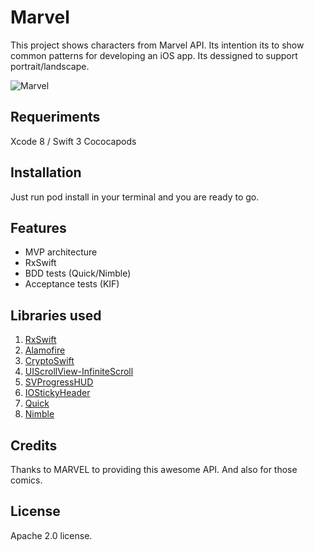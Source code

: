 # Marvel

This project shows characters from Marvel API. Its intention its to show common patterns for developing an iOS app. Its dessigned to support portrait/landscape.

![Marvel](http://www.ruiznadal.com/wp-admin/images/marvel_landscape.gif "Marvel Landscape")

## Requeriments
Xcode 8 / Swift 3
Cococapods

## Installation
Just run pod install in your terminal and you are ready to go.

## Features

- MVP architecture
- RxSwift
- BDD tests (Quick/Nimble)
- Acceptance tests (KIF)

## Libraries used

1. [RxSwift](https://github.com/ReactiveX/RxSwift)
2. [Alamofire](https://github.com/Alamofire/Alamofire)
3. [CryptoSwift](https://github.com/krzyzanowskim/CryptoSwift)
4. [UIScrollView-InfiniteScroll](UIScrollView-InfiniteScroll)
5. [SVProgressHUD](https://github.com/SVProgressHUD/SVProgressHUD)
6. [IOStickyHeader](https://github.com/BenjaminPrieur/IOStickyHeader)
7. [Quick](https://github.com/Quick/Quick)
8. [Nimble](https://github.com/Quick/Nimble)

## Credits
Thanks to MARVEL to providing this awesome API. And also for those comics.

## License

Apache 2.0 license.
